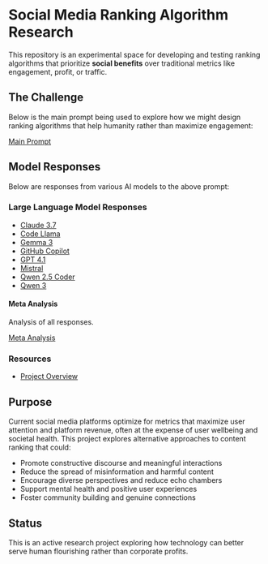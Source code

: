# Social Media Ranking Algorithm Research

This repository is an experimental space for developing and testing ranking algorithms that prioritize **social benefits** over traditional metrics like engagement, profit, or traffic.

## The Challenge

Below is the main prompt being used to explore how we might design ranking algorithms that help humanity rather than maximize engagement:

[Main Prompt](ranking-prompt.md)

## Model Responses

Below are responses from various AI models to the above prompt:

### Large Language Model Responses
- [Claude 3.7](responses/claude-3.7-ranking.md)
- [Code Llama](responses/codellama-ranking.md)
- [Gemma 3](responses/gemma-3-ranking.md)
- [GitHub Copilot](responses/github-copilot-ranking.md)
- [GPT 4.1](responses/gpt-4.1-ranking.md)
- [Mistral](responses/mistral-ranking.md)
- [Qwen 2.5 Coder](responses/qwen-2.5-coder-ranking.md)
- [Qwen 3](responses/qwen-3-ranking.md)

#### Meta Analysis

Analysis of all responses.

[Meta Analysis](responses/meta-analysis.md)

### Resources
- [Project Overview](README.md)

## Purpose

Current social media platforms optimize for metrics that maximize user attention and platform revenue, often at the expense of user wellbeing and societal health. This project explores alternative approaches to content ranking that could:

- Promote constructive discourse and meaningful interactions
- Reduce the spread of misinformation and harmful content
- Encourage diverse perspectives and reduce echo chambers
- Support mental health and positive user experiences
- Foster community building and genuine connections

## Status

This is an active research project exploring how technology can better serve human flourishing rather than corporate profits.

